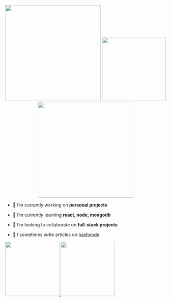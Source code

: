 <p align="center">
  <img width="300" src="https://i.giphy.com/media/K7o9FdCoDnwEo/giphy.webp">
  <img height="200" src="https://media3.giphy.com/media/3oKIPnAiaMCws8nOsE/giphy.gif?cid=790b76112b97e5285caf5cfc92b29d8dfab334ee6d47c26c&rid=giphy.gif&ct=g">
  <img width="300" src="https://i.giphy.com/media/K7o9FdCoDnwEo/giphy.webp">
</p>
  
 - 🔭 I’m currently working on **personal projects**

- 🌱 I’m currently learning **react, node, mongodb**

- 👯 I’m looking to collaborate on **full-stack projects** 

- 📝 I sometimes write articles on [hashnode](https://alkanoidev.hashnode.dev/)  
  
<a href="https://github.com/alkanoidev">

  <img src="https://github-readme-stats-eight-theta.vercel.app/api/top-langs/?username=alkanoidev&layout=compact&langs_count=10&theme=dark&hide_title=true" height="170" />
  <img src="https://github-readme-stats-eight-theta.vercel.app/api?username=alkanoidev&show_icons=true&theme=dark&count_private=true&hide_title=true" height="170" />

  </a>
